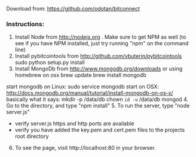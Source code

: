 Download from: https://github.com/odotan/bitconnect

### Instructions:

1. Install Node from http://nodejs.org . Make sure to get NPM as well (to see if you have NPM installed, just try running "npm" on the command line)
2. Install pybitcointools from http://github.com/vbuterin/pybitcointools
 sudo python setup.py install
3. Install MongoDb from http://www.mongodb.org/downloads
or using homebrew on osx
brew update
brew install mongodb

start mongodb
 on Linux: 
  sudo service mongodb start
 on OSX:
  http://docs.mongodb.org/manual/tutorial/install-mongodb-on-os-x/
  basically what it says:
   mkdir -p /data/db
   chown `id -u` /data/db
   mongod 
4. Go to the directory, and type "npm install"
5. To run the server, type "node server.js"
 * verify server.js https and http ports are available
 * verify you have added the key.pem and cert.pem files to the projects root directory
6. To see the page, visit http://localhost:80 in your browser.
